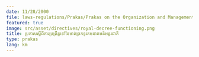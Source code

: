 ```yaml
---
date: 11/28/2000
file: laws-regulations/Prakas/Prakas on the Organization and Management of Internet Systems and Services and Types of VoIP Services in the Kingdom of Cambodia.pdf
featured: true
image: src/asset/directives/royal-decree-functioning.png
title: ប្រកាសស្តីពីការប្រព្រឹត្តទៅនៃមាត់ច្រកទូរគមនាគមន៍អន្តរជាតិ
type: prakas
lang: km
---
```

